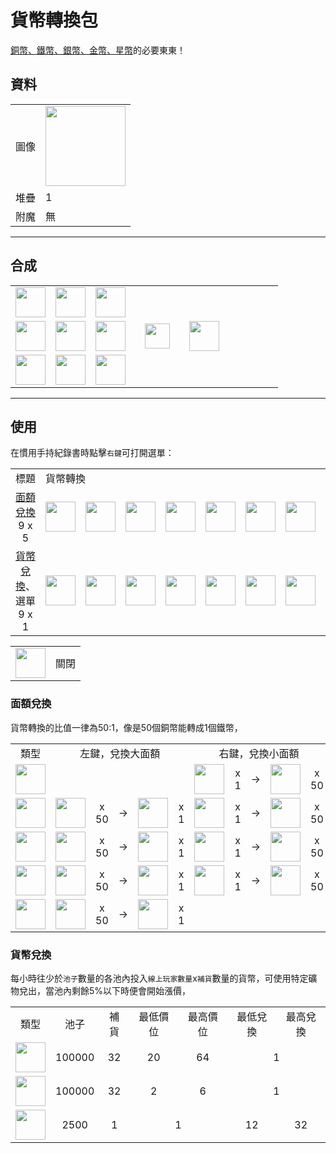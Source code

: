 # 貨幣轉換包
[銅幣、鐵幣、銀幣、金幣、星幣](coin.md)的必要東東！

## 資料
<table>
    <tr><td align="end">圖像</td><td><img src="https://i.imgur.com/txfuZLk.png" width="128"/></td></tr>
    <tr><td align="end">堆疊</td><td>1</td></tr>
    <tr><td align="end">附魔</td><td>無</td></tr>
</table>

---

## 合成
<table>
    <tr><td><img src="https://i.imgur.com/Nz7hGwj.png" width="48"/></td><td><img src="https://i.imgur.com/eEALL0c.png" width="48"/></td><td><img src="https://i.imgur.com/Nz7hGwj.png" width="48"/></td><td colspan="3"></td></tr>
    <tr><td><img src="https://i.imgur.com/eEALL0c.png" width="48"/></td><td><img src="https://i.imgur.com/cKD5158.png" width="48"/></td><td><img src="https://i.imgur.com/eEALL0c.png" width="48"/></td><td width="70" align="center"><img src="https://i.imgur.com/VE0KqIE.png" width="40"/></td><td><img src="https://i.imgur.com/txfuZLk.png" width="48"/></td><td width="70"></td></tr>
    <tr><td><img src="https://i.imgur.com/Nz7hGwj.png" width="48"/></td><td><img src="https://i.imgur.com/eEALL0c.png" width="48"/></td><td><img src="https://i.imgur.com/Nz7hGwj.png" width="48"/></td><td colspan="3"></td></tr>
</table>

---

## 使用
在慣用手持紀錄書時點擊`右鍵`可打開選單：  

<table>
    <tr><td align="center">標題</td><td colspan="9">貨幣轉換</td></tr>
    <tr><td align="center"><a href="#面額兌換">面額兌換</a><br/>9 x 5</td><td><img src="https://i.imgur.com/wl43BjZ.png" width="48"/></td><td><img src="https://i.imgur.com/wl43BjZ.png" width="48"/></td><td><img src="https://i.imgur.com/QH7Uv3m.png" width="48"/></td><td><img src="https://i.imgur.com/UA6ZVdH.png" width="48"/></td><td><img src="https://i.imgur.com/Rl6yWlF.png" width="48"/></td><td><img src="https://i.imgur.com/GGSuwRm.png" width="48"/></td><td><img src="https://i.imgur.com/65U3Pl9.png" width="48"/></td><td><img src="https://i.imgur.com/k9kSZd8.png" width="48"/></td><td><img src="https://i.imgur.com/wl43BjZ.png" width="48"/></td></tr>
    <tr><td align="center"><a href="#貨幣兌換">貨幣兌換</a>、選單<br/>9 x 1</td><td><img src="https://i.imgur.com/27FH0FO.png" width="48"/></td><td><img src="https://i.imgur.com/qKVtU7P.png" width="48"/></td><td><img src="https://i.imgur.com/p7vVzp7.png" width="48"/></td><td><img src="https://i.imgur.com/wl43BjZ.png" width="48"/></td><td><img src="https://i.imgur.com/wl43BjZ.png" width="48"/></td><td><img src="https://i.imgur.com/wl43BjZ.png" width="48"/></td><td><img src="https://i.imgur.com/wl43BjZ.png" width="48"/></td><td><img src="https://i.imgur.com/wl43BjZ.png" width="48"/></td><td><img src="https://i.imgur.com/sAwvuIi.png" width="48"/></td></tr>
</table>

<table>
    <tr><td align="center"><img src="https://i.imgur.com/sAwvuIi.png" width="48"/></td><td>關閉</td></tr>
</table>

### 面額兌換
貨幣轉換的比值一律為50:1，像是50個銅幣能轉成1個鐵幣，

<table>
    <tr><td align="center" width="120">類型</td><td align="center" colspan="5">左鍵，兌換大面額</td><td align="center" colspan="5">右鍵，兌換小面額</td></tr>
    <tr><td align="center"><img src="https://i.imgur.com/UA6ZVdH.png" width="48"/></td><td colspan="5"></td><td><img src="https://i.imgur.com/Rl6yWlF.png" width="48"/></td><td align="center">x 1</td><td align="center">→</td><td><img src="https://i.imgur.com/UA6ZVdH.png" width="48"/></td><td align="center">x 50</td></tr>
    <tr><td align="center"><img src="https://i.imgur.com/Rl6yWlF.png" width="48"/></td><td><img src="https://i.imgur.com/UA6ZVdH.png" width="48"/></td><td align="center">x 50</td><td align="center">→</td><td><img src="https://i.imgur.com/Rl6yWlF.png" width="48"/></td><td align="center">x 1</td><td><img src="https://i.imgur.com/GGSuwRm.png" width="48"/></td><td align="center">x 1</td><td align="center">→</td><td><img src="https://i.imgur.com/Rl6yWlF.png" width="48"/></td><td align="center">x 50</td></tr>
    <tr><td align="center"><img src="https://i.imgur.com/GGSuwRm.png" width="48"/></td><td><img src="https://i.imgur.com/Rl6yWlF.png" width="48"/></td><td align="center">x 50</td><td align="center">→</td><td><img src="https://i.imgur.com/GGSuwRm.png" width="48"/></td><td align="center">x 1</td><td><img src="https://i.imgur.com/65U3Pl9.png" width="48"/></td><td align="center">x 1</td><td align="center">→</td><td><img src="https://i.imgur.com/GGSuwRm.png" width="48"/></td><td align="center">x 50</td></tr>
    <tr><td align="center"><img src="https://i.imgur.com/65U3Pl9.png" width="48"/></td><td><img src="https://i.imgur.com/GGSuwRm.png" width="48"/></td><td align="center">x 50</td><td align="center">→</td><td><img src="https://i.imgur.com/65U3Pl9.png" width="48"/></td><td align="center">x 1</td><td><img src="https://i.imgur.com/k9kSZd8.png" width="48"/></td><td align="center">x 1</td><td align="center">→</td><td><img src="https://i.imgur.com/65U3Pl9.png" width="48"/></td><td align="center">x 50</td></tr>
    <tr><td align="center"><img src="https://i.imgur.com/k9kSZd8.png" width="48"/></td><td><img src="https://i.imgur.com/65U3Pl9.png" width="48"/></td><td align="center">x 50</td><td align="center">→</td><td><img src="https://i.imgur.com/k9kSZd8.png" width="48"/></td><td align="center">x 1</td><td colspan="5"></td></tr>
</table>

### 貨幣兌換
每小時往少於`池子`數量的各池內投入`線上玩家數量`x`補貨`數量的貨幣，可使用特定礦物兌出，當池內剩餘5%以下時便會開始漲價，  

<table>
    <tr><td align="center">類型</td><td align="center">池子</td><td align="center">補貨</td><td align="center">最低價位</td><td align="center">最高價位</td><td align="center">最低兌換</td><td align="center">最高兌換</td></tr>
    <tr><td align="center"><img src="https://i.imgur.com/27FH0FO.png" width="48"/></td><td align="center">100000</td><td align="center">32</td><td align="center">20</td><td align="center">64</td><td align="center" colspan="2">1</td></tr>
    <tr><td align="center"><img src="https://i.imgur.com/qKVtU7P.png" width="48"/></td><td align="center">100000</td><td align="center">32</td><td align="center">2</td><td align="center">6</td><td align="center" colspan="2">1</td></tr>
    <tr><td align="center"><img src="https://i.imgur.com/p7vVzp7.png" width="48"/></td><td align="center">2500</td><td align="center">1</td><td align="center" colspan="2">1</td><td align="center">12</td><td align="center">32</td></tr>
</table>